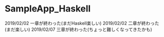 # SampleApp_Haskell
2019/02/02 一章が終わった(まだHaskell楽しい)
2019/02/02 二章が終わった(まだ楽しい)
2019/02/07 三章が終わった(ちょっと難しくなってきたかも)